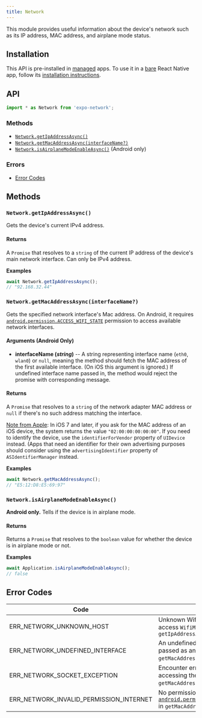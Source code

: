 ```yaml
---
title: Network
---
```


This module provides useful information about the device's network such as its IP address, MAC address, and airplane mode status.

## Installation

This API is pre-installed in [managed](../../introduction/managed-vs-bare/#managed-workflow) apps. To use it in a [bare](../../introduction/managed-vs-bare/#bare-workflow) React Native app, follow its [installation instructions](https://github.com/expo/expo/tree/master/packages/expo-network).

## API

```js
import * as Network from 'expo-network';
```

### Methods

- [`Network.getIpAddressAsync()`](#networkgetipaddressasync)
- [`Network.getMacAddressAsync(interfaceName?)`](#networkgetmacaddressasyncinterfacename)
- [`Network.isAirplaneModeEnableAsync()`](#networkisairplanemodeenableasync) (Android only)

### Errors

- [Error Codes](#error-codes)

## Methods

### `Network.getIpAddressAsync()`

Gets the device's current IPv4 address.

#### Returns

A `Promise` that resolves to a `string` of the current IP address of the device's main network interface. Can only be IPv4 address.

**Examples**

```js
await Network.getIpAddressAsync();
// "92.168.32.44"
```

### `Network.getMacAddressAsync(interfaceName?)`

Gets the specified network interface's Mac address. On Android, it requires [`android.permission.ACCESS_WIFI_STATE`](https://developer.android.com/reference/android/Manifest.permission#ACCESS_WIFI_STATE) permission to access available network interfaces.

#### Arguments (Android Only)

- **interfaceName (_string_)** -- A string representing interface name (`eth0`, `wlan0`) or `null`, meaning the method should fetch the MAC address of the first available interface. (On iOS this argument is ignored.) If undefined interface name passed in, the method would reject the promise with corresponding message.

#### Returns

A `Promise` that resolves to a `string` of the network adapter MAC address or  `null` if there's no such address matching the interface.

[Note from Apple](https://developer.apple.com/library/archive/releasenotes/General/WhatsNewIniOS/Articles/iOS7.html#//apple_ref/doc/uid/TP40013162-SW1): In iOS 7 and later, if you ask for the MAC address of an iOS device, the system returns the value `"02:00:00:00:00:00"`. If you need to identify the device, use the `identifierForVendor` property of `UIDevice` instead. (Apps that need an identifier for their own advertising purposes should consider using the `advertisingIdentifier` property of `ASIdentifierManager` instead. 


**Examples**

```js
await Network.getMacAddressAsync();
// "E5:12:D8:E5:69:97"
```

### `Network.isAirplaneModeEnableAsync()`

**Android only.** Tells if the device is in airplane mode.

#### Returns

Returns a `Promise` that resolves to the `boolean` value for whether the device is in airplane mode or not.

**Examples**

```js
await Application.isAirplaneModeEnableAsync();
// false
```

## Error Codes

| Code                                    | Description                                                                                                                                                               |
| --------------------------------------- | ------------------------------------------------------------------------------------------------------------------------------------------------------------------------- |
| ERR_NETWORK_UNKNOWN_HOST                | Unknown Wifi host when trying to access `WifiManager` in `getIpAddressAsync`                                                                                              |
| ERR_NETWORK_UNDEFINED_INTERFACE         | An undefined `interfaceName` was passed as an argument in `getMacAddressAsync`.                                                                                           |
| ERR_NETWORK_SOCKET_EXCEPTION            | Encounter error in creating or accessing the socket in `getMacAddressAsync`.                                                                                              |
| ERR_NETWORK_INVALID_PERMISSION_INTERNET | No permission of [`android.permission.ACCESS_WIFI_STATE`](https://developer.android.com/reference/android/Manifest.permission#ACCESS_WIFI_STATE) in `getMacAddressAsync`. |
